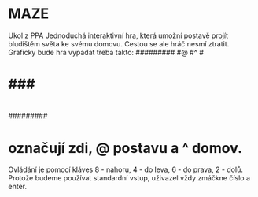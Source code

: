 # MAZE
Ukol z PPA
Jednoduchá interaktivní hra, která umožní postavě projít bludištěm světa ke svému domovu. Cestou se ale hráč nesmí ztratit.
Graficky bude hra vypadat třeba takto:
#########
#@ #^   #
#  ### ##
#       #
#########
# označují zdi, @ postavu a ^ domov.

Ovládání je pomocí kláves 8 - nahoru, 4 - do leva, 6 - do prava, 2 - dolů. Protože budeme používat standardní vstup, uživazel vždy zmáčkne číslo a enter.
